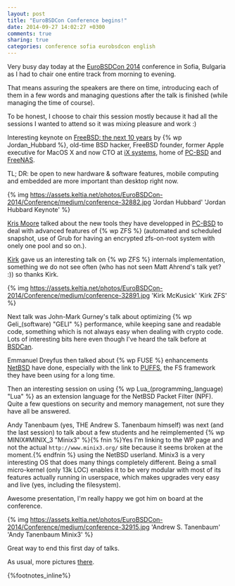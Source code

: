 ```yaml
---
layout: post
title: "EuroBSDCon Conference begins!"
date: 2014-09-27 14:02:27 +0300
comments: true
sharing: true
categories: conference sofia eurobsdcon english
---
```


Very busy day today at the [EuroBSDCon 2014](http://2014.eurobsdcon.org/) conference in Sofia, Bulgaria as I had to chair one entire track from morning to evening.

That means assuring the speakers are there on time, introducing each of them in a few words and managing questions after the talk is finished (while managing the time of course).
<!--more-->
To be honest, I choose to chair this session mostly because it had all the sessions I wanted to attend so it was mixing pleasure and work :)

Interesting keynote on [FreeBSD: the next 10 years](http://2014.eurobsdcon.org/talks-and-schedule/talks/#JordanHubbard) by {% wp Jordan_Hubbard %}, old-time BSD hacker, FreeBSD founder, former Apple executive for MacOS X and now CTO at [iX systems](http://ixsystems.com/), home of [PC-BSD](http://www.pcbsd.org/) and [FreeNAS](htto://www.freenas.org/).

TL; DR: be open to new hardware & software features, mobile computing and embedded are more important than desktop right now.

{% img https://assets.keltia.net/photos/EuroBSDCon-2014/Conference/medium/conference-32882.jpg 'Jordan Hubbard' 'Jordan Hubbard Keynote' %}

[Kris Moore]() talked about the new tools they have developped in [PC-BSD](http://www.pcbsd.org/) to deal with advanced features of {% wp ZFS %} (automated and scheduled snapshot, use of Grub for having an encrypted zfs-on-root system with onely one pool and so on.).

[Kirk](http://mckusick.com/) gave us an interesting talk on {% wp ZFS %} internals implementation, something we do not see often (who has not seen Matt Ahrend's talk yet? :)) so thanks Kirk.

{% img https://assets.keltia.net/photos/EuroBSDCon-2014/Conference/medium/conference-32891.jpg 'Kirk McKusick' 'Kirk ZFS' %}

Next talk was John-Mark Gurney's talk about optimizing {% wp Geli_(software) "GELI" %} performance, while keeping sane and readable code, something which is not always easy when dealing with crypto code.  Lots of interesting bits here even though I've heard the talk before at [BSDCan](http://bsdcan.org/).

Emmanuel Dreyfus then talked about {% wp FUSE %} enhancements [NetBSD](http://www.netbsd.org/) have done, especially with the link to [PUFFS](http://www.netbsd.org/docs/puffs/), the FS framework they have been using for a long time.

Then an interesting session on using {% wp Lua_(programming_language) "Lua" %} as an extension language for the NetBSD Packet Filter (NPF).  Quite a few questions on security and memory management, not sure they have all be answered.

 Andy Tanenbaum (yes, THE Andrew S. Tanenbaum himself) was next (and the last session) to talk about a few students and he reimplemented {% wp MINIX#MINIX_3 "Minix3" %}{% fnin %}Yes I'm linking to the WP page and not the actual `http://www.minix3.org/` site because it seems broken at the moment.{% endfnin %} using the NetBSD userland.  Minix3 is a very interesting OS that does many things completely different.  Being a small micro-kernel (only 13k LOC) enables it to be very modular with most of its features actually running in userspace, which makes upgrades very easy and live (yes, including the filesystem).

 Awesome presentation, I'm really happy we got him on board at the conference.

 {% img https://assets.keltia.net/photos/EuroBSDCon-2014/Conference/medium/conference-32915.jpg 'Andrew S. Tanenbaum' 'Andy Tanenbaum Minix3' %}

Great way to end this first day of talks.

As usual, more pictures [there](https://assets.keltia.net/photos/EuroBSDCon-2014/Conference/index.html).

{%footnotes_inline%}
